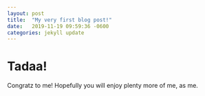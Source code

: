 ```yaml
---
layout: post
title:  "My very first blog post!"
date:   2019-11-19 09:59:36 -0600
categories: jekyll update
---
```


# Tadaa!
Congratz to me!
Hopefully you will enjoy plenty more of me, as me.